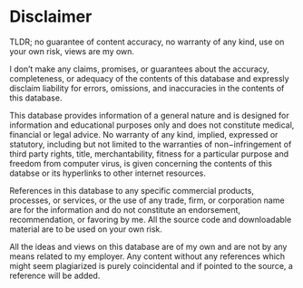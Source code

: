 # Disclaimer

TLDR; no guarantee of content accuracy, no warranty of any kind, use on your own risk, views are my own.

I don’t make any claims, promises, or guarantees about the accuracy, completeness, or adequacy of the contents of this database and expressly disclaim liability for errors, omissions, and inaccuracies in the contents of this database.

This database provides information of a general nature and is designed for information and educational purposes only and does not constitute medical, financial or legal advice. No warranty of any kind, implied, expressed or statutory, including but not limited to the warranties of non−infringement of third party rights, title, merchantability, fitness for a particular purpose and freedom from computer virus, is given concerning the contents of this databse or its hyperlinks to other internet resources.

References in this database to any specific commercial products, processes, or services, or the use of any trade, firm, or corporation name are for the information and do not constitute an endorsement, recommendation, or favoring by me. All the source code and downloadable material are to be used on your own risk.

All the ideas and views on this database are of my own and are not by any means related to my employer. Any content without any references which might seem plagiarized is purely coincidental and if pointed to the source, a reference will be added.